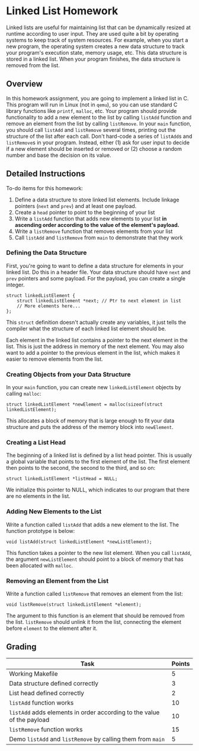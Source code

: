 # Linked List Homework

Linked lists are useful for maintaining list that can be dynamically resized at runtime according to user input. They are used quite a bit by operating systems to keep track of system resources. For example, when you start a new program, the operating system creates a new data structure to track your program's execution state, memory usage, etc. This data structure is stored in a linked list. When your program finishes, the data structure is removed from the list.

## Overview

In this homework assignment, you are going to implement a linked list in C. This program will run in Linux (not in `qemu`), so you can use standard C library functions like `printf`, `malloc`, etc. Your program should provide functionality to add a new element to the list by calling `listAdd` function and remove an element from the list by calling `listRemove`. In your `main` function, you should call `listAdd` and `listRemove` several times, printing out the structure of the list after each call. Don't hard-code a series of `listAdd`s and `listRemove`s in your program. Instead, either (1) ask for user input to decide if a new element should be inserted or removed or (2) choose a random number and base the decision on its value.

## Detailed Instructions

To-do items for this homework:
1. Define a data structure to store linked list elements. Include linkage pointers (`next` and `prev`) and at least one payload.
2. Create a `head` pointer to point to the beginning of your list
3. Write a `listAdd` function that adds new elements to your list **in ascending order according to the value of the element's payload.**
4. Write a `listRemove` function that removes elements from your list
5. Call `listAdd` and `listRemove` from `main` to demonstrate that they work

### Defining the Data Structure

First, you're going to want to define a data structure for elements in your linked list. Do this in a header file. Your data structure should have `next` and `prev` pointers and some payload. For the payload, you can create a single integer.

    struct linkedListElement {
        struct linkedListElement *next; // Ptr to next element in list
        // More elements here...
    };

This `struct` definition doesn't actually create any variables, it just tells the compiler what the structure of each linked list element should be.

Each element in the linked list contains a pointer to the next element in the list. This is just the address in memory of the next element. You may also want to add a pointer to the previous element in the list, which makes it easier to remove elements from the list.

### Creating Objects from your Data Structure

In your `main` function, you can create new `linkedListElement` objects by calling `malloc`:

    struct linkedListElement *newElement = malloc(sizeof(struct linkedListElement);

This allocates a block of memory that is large enough to fit your data structure and puts the address of the memory block into `newElement`.

### Creating a List Head

The beginning of a linked list is defined by a list head pointer. This is usually a global variable that points to the first element of the list. The first element then points to the second, the second to the third, and so on:

    struct linkedListElement *listHead = NULL;

We initialize this pointer to NULL, which indicates to our program that there are no elements in the list. 

### Adding New Elements to the List

Write a function called `listAdd` that adds a new element to the list. The function prototype is below:

    void listAdd(struct linkedListElement *newListElement);

This function takes a pointer to the new list element. When you call `listAdd`, the argument `newListElement` should point to a block of memory that has been allocated with `malloc`.


### Removing an Element from the List

Write a function called `listRemove` that removes an element from the list:

    void listRemove(struct linkedListElement *element);


The argument to this function is an element that should be removed from the list. `listRemove` should unlink it from the list, connecting the element before `element` to the element after it.

## Grading

| Task                                                                   | Points |
|------------------------------------------------------------------------|--------|
| Working Makefile                                                       | 5      |
| Data structure defined correctly                                       | 3      |
| List head defined correctly                                            | 2      |
| `listAdd` function works                                               | 10     |
| `listAdd` adds elements in order according to the value of the payload | 10     |
| `listRemove` function works                                            | 15     |
| Demo `listAdd` and `listRemove` by calling them from `main`            | 5      |

